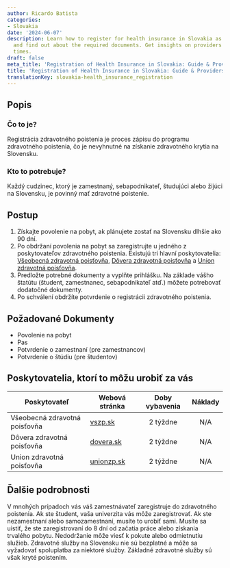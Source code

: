 ```yaml
---
author: Ricardo Batista
categories:
- Slovakia
date: '2024-06-07'
description: Learn how to register for health insurance in Slovakia as a foreigner
  and find out about the required documents. Get insights on providers and processing
  times.
draft: false
meta_title: 'Registration of Health Insurance in Slovakia: Guide & Providers'
title: 'Registration of Health Insurance in Slovakia: Guide & Providers'
translationKey: slovakia-health_insurance_registration
---
```



## Popis
### Čo to je?
Registrácia zdravotného poistenia je proces zápisu do programu zdravotného poistenia, čo je nevyhnutné na získanie zdravotného krytia na Slovensku.

### Kto to potrebuje?
Každý cudzinec, ktorý je zamestnaný, sebapodnikateľ, študujúci alebo žijúci na Slovensku, je povinný mať zdravotné poistenie.

## Postup
1. Získajte povolenie na pobyt, ak plánujete zostať na Slovensku dlhšie ako 90 dní.
2. Po obdržaní povolenia na pobyt sa zaregistrujte u jedného z poskytovateľov zdravotného poistenia. Existujú tri hlavní poskytovatelia: [Všeobecná zdravotná poisťovňa](https://www.vszp.sk/), [Dôvera zdravotná poisťovňa](https://www.dovera.sk/) a [Union zdravotná poisťovňa](https://www.unionzp.sk/).
3. Predložte potrebné dokumenty a vyplňte prihlášku. Na základe vášho štatútu (študent, zamestnanec, sebapodnikateľ atď.) môžete potrebovať dodatočné dokumenty.
4. Po schválení obdržíte potvrdenie o registrácii zdravotného poistenia.

## Požadované Dokumenty
- Povolenie na pobyt
- Pas
- Potvrdenie o zamestnaní (pre zamestnancov)
- Potvrdenie o štúdiu (pre študentov)

## Poskytovatelia, ktorí to môžu urobiť za vás

| Poskytovateľ                       |             Webová stránka       |     Doby vybavenia   |       Náklady       |
| ---------------------------------   | --------------------------------- |  :-------------:     | :--------------:    |
| Všeobecná zdravotná poisťovňa       |  [vszp.sk](https://www.vszp.sk/)  |    2 týždne          |        N/A          |
| Dôvera zdravotná poisťovňa          |  [dovera.sk](https://www.dovera.sk/)|   2 týždne          |        N/A          |
| Union zdravotná poisťovňa           |  [unionzp.sk](https://www.unionzp.sk/)|  2 týždne         |        N/A          |

## Ďalšie podrobnosti
V mnohých prípadoch vás váš zamestnávateľ zaregistruje do zdravotného poistenia. Ak ste študent, vaša univerzita vás môže zaregistrovať. Ak ste nezamestnaní alebo samozamestnaní, musíte to urobiť sami. Musíte sa uistiť, že ste zaregistrovaní do 8 dní od začatia práce alebo získania trvalého pobytu. Nedodržanie môže viesť k pokute alebo odmietnutiu služieb. Zdravotné služby na Slovensku nie sú bezplatné a môže sa vyžadovať spoluplatba za niektoré služby. Základné zdravotné služby sú však kryté poistením.